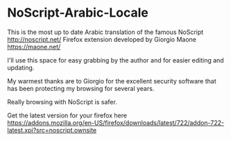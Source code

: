 # NoScript-Arabic-Locale
This is the most up to date Arabic translation of the famous 
NoScript http://noscript.net/ Firefox extension developed by Giorgio Maone https://maone.net/

I'll use this space for easy grabbing by the author and for easier editing and updating.

My warmest thanks are to Giorgio for the excellent security software that has been protecting my browsing for several years.

Really browsing with NoScript is safer.

Get the latest version for your firefox here <br />
https://addons.mozilla.org/en-US/firefox/downloads/latest/722/addon-722-latest.xpi?src=noscript.ownsite
